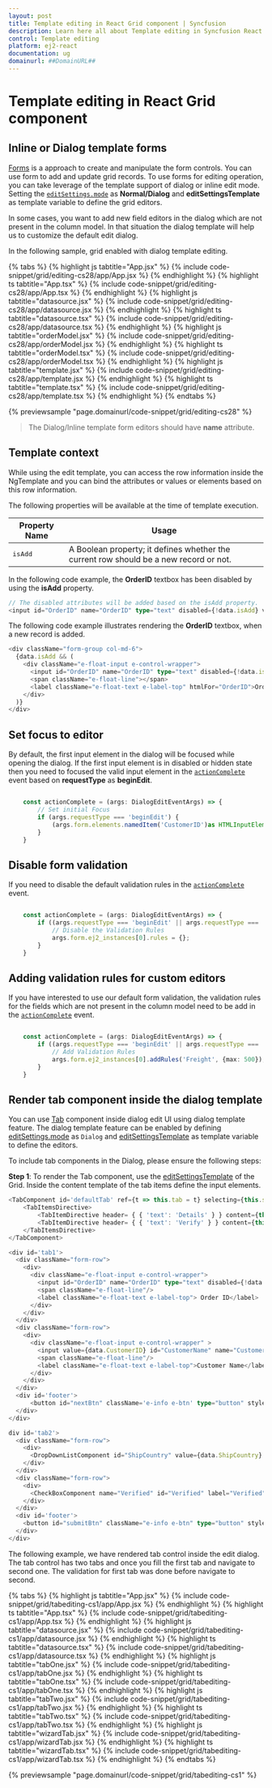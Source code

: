 ```yaml
---
layout: post
title: Template editing in React Grid component | Syncfusion
description: Learn here all about Template editing in Syncfusion React Grid component of Syncfusion Essential JS 2 and more.
control: Template editing 
platform: ej2-react
documentation: ug
domainurl: ##DomainURL##
---
```


# Template editing in React Grid component

## Inline or Dialog template forms

[Forms](https://legacy.reactjs.org/docs/forms.html) is a approach to create and manipulate the form controls. You can use form to add and update grid records. To use forms for editing operation, you can take leverage of the template support of dialog or inline edit mode. Setting the [`editSettings.mode`](https://ej2.syncfusion.com/react/documentation/api/grid/editSettings/#mode) as **Normal/Dialog** and **editSettingsTemplate** as template variable to define the grid editors.

In some cases, you want to add new field editors in the dialog which are not present in the column model. In that situation the dialog template will help us to customize the default edit dialog.

In the following sample, grid enabled with dialog template editing.

{% tabs %}
{% highlight js tabtitle="App.jsx" %}
{% include code-snippet/grid/editing-cs28/app/App.jsx %}
{% endhighlight %}
{% highlight ts tabtitle="App.tsx" %}
{% include code-snippet/grid/editing-cs28/app/App.tsx %}
{% endhighlight %}
{% highlight js tabtitle="datasource.jsx" %}
{% include code-snippet/grid/editing-cs28/app/datasource.jsx %}
{% endhighlight %}
{% highlight ts tabtitle="datasource.tsx" %}
{% include code-snippet/grid/editing-cs28/app/datasource.tsx %}
{% endhighlight %}
{% highlight js tabtitle="orderModel.jsx" %}
{% include code-snippet/grid/editing-cs28/app/orderModel.jsx %}
{% endhighlight %}
{% highlight ts tabtitle="orderModel.tsx" %}
{% include code-snippet/grid/editing-cs28/app/orderModel.tsx %}
{% endhighlight %}
{% highlight js tabtitle="template.jsx" %}
{% include code-snippet/grid/editing-cs28/app/template.jsx %}
{% endhighlight %}
{% highlight ts tabtitle="template.tsx" %}
{% include code-snippet/grid/editing-cs28/app/template.tsx %}
{% endhighlight %}
{% endtabs %}

 {% previewsample "page.domainurl/code-snippet/grid/editing-cs28" %}

> The Dialog/Inline template form editors should have **name** attribute.

## Template context

While using the edit template, you can access the row information inside the NgTemplate and you can bind the attributes or values or elements based on this row information.

The following properties will be available at the time of template execution.

| Property Name | Usage |
|---------------|-------|
| <kbd>isAdd</kbd> | A Boolean property; it defines whether the current row should be a new record or not. |

In the following code example, the **OrderID** textbox has been disabled by using the **isAdd** property.

```ts
// The disabled attributes will be added based on the isAdd property.
<input id="OrderID" name="OrderID" type="text" disabled={!data.isAdd} value={props.OrderID} onChange={onChange} />

```

The following code example illustrates rendering the **OrderID** textbox, when a new record is added.

```ts
<div className="form-group col-md-6">
  {data.isAdd && (
    <div className="e-float-input e-control-wrapper">
      <input id="OrderID" name="OrderID" type="text" disabled={!data.isAdd} value={props.OrderID} onChange={onChange} />
      <span className="e-float-line"></span>
      <label className="e-float-text e-label-top" htmlFor="OrderID">Order ID</label>
    </div>
  )}
</div>
```

## Set focus to editor

By default, the first input element in the dialog will be focused while opening the dialog. If the first input element is in disabled or hidden state then you need to focused the valid input element in the [`actionComplete`](https://ej2.syncfusion.com/react/documentation/api/grid/#actioncomplete) event based on **requestType** as **beginEdit**.

```typescript

    const actionComplete = (args: DialogEditEventArgs) => {
        // Set initial Focus
        if (args.requestType === 'beginEdit') {
            (args.form.elements.namedItem('CustomerID')as HTMLInputElement).focus();
        }
    }

```

## Disable form validation

If you need to disable the default validation rules in  the [`actionComplete`](https://ej2.syncfusion.com/react/documentation/api/grid/#actioncomplete) event.

```typescript

    const actionComplete = (args: DialogEditEventArgs) => {
        if ((args.requestType === 'beginEdit' || args.requestType === 'add')) {
            // Disable the Validation Rules
            args.form.ej2_instances[0].rules = {};
        }
    }

```

## Adding validation rules for custom editors

If you have interested to use our default form validation, the validation rules for the fields which are not present in the column model need to be add in  the [`actionComplete`](https://ej2.syncfusion.com/react/documentation/api/grid/#actioncomplete) event.

```typescript

    const actionComplete = (args: DialogEditEventArgs) => {
        if ((args.requestType === 'beginEdit' || args.requestType === 'add')) {
            // Add Validation Rules
            args.form.ej2_instances[0].addRules('Freight', {max: 500});
        }
    }

```

## Render tab component inside the dialog template

You can use [Tab](../../../tab/index.html) component inside dialog edit UI using dialog template feature. The dialog template feature can be enabled by defining  [editSettings.mode](https://ej2.syncfusion.com/react/documentation/api/grid/editSettings/#mode) as `Dialog` and [editSettingsTemplate](https://ej2.syncfusion.com/react/documentation/api/grid/editSettings/#template) as template variable to define the editors.

To include tab components in the Dialog, please ensure the following steps:

**Step 1**: To render the Tab component, use the [editSettingsTemplate](https://ej2.syncfusion.com/react/documentation/api/grid/editSettings/#template) of the Grid. Inside the content template of the tab items define the input elements.

```ts
<TabComponent id='defaultTab' ref={t => this.tab = t} selecting={this.selecting}>
    <TabItemsDirective>
        <TabItemDirective header= { { 'text': 'Details' } } content={this.tabOne} />
        <TabItemDirective header= { { 'text': 'Verify' } } content={this.tabTwo}/>
    </TabItemsDirective>
</TabComponent>
```

```ts
<div id='tab1'>
  <div className="form-row">
    <div>
      <div className="e-float-input e-control-wrapper">
        <input id="OrderID" name="OrderID" type="text" disabled={!data.isAdd} value={data.OrderID} onChange={this.onChange} />
        <span className="e-float-line"/>
        <label className="e-float-text e-label-top"> Order ID</label>
      </div>
    </div>
  </div>
  <div className="form-row">
    <div>
      <div className="e-float-input e-control-wrapper" >
        <input value={data.CustomerID} id="CustomerName" name="CustomerID" type="text" onChange={this.onChange} />
        <span className="e-float-line"/>
        <label className="e-float-text e-label-top">Customer Name</label>
      </div>
    </div>
  </div>
  <div id='footer'> 
      <button id="nextBtn" className='e-info e-btn' type="button" style={{float: "right"}} onClick={this.next}>Next</button>
  </div>
</div>
```

```ts
div id='tab2'>
  <div className="form-row">
    <div>
      <DropDownListComponent id="ShipCountry" value={data.ShipCountry} dataSource={this.shipCountryDistinctData} fields={{ text: 'ShipCountry', value: 'ShipCountry' }} placeholder="Ship Country" popupHeight='300px' floatLabelType='Always'/>
    </div>
  </div>
  <div className="form-row">
    <div>
      <CheckBoxComponent name="Verified" id="Verified" label="Verified" checked={data.Verified}/>
    </div>
  </div>
  <div id='footer'>   
    <button id="submitBtn" className="e-info e-btn" type="button" style={{float: "right"}} onClick={this.submit}>SUBMIT</button>
  </div>
</div>
```

The following example, we have rendered tab control inside the edit dialog. The tab control has two tabs and once you fill the first tab and navigate to second one. The validation for first tab was done before navigate to second.

{% tabs %}
{% highlight js tabtitle="App.jsx" %}
{% include code-snippet/grid/tabediting-cs1/app/App.jsx %}
{% endhighlight %}
{% highlight ts tabtitle="App.tsx" %}
{% include code-snippet/grid/tabediting-cs1/app/App.tsx %}
{% endhighlight %}
{% highlight js tabtitle="datasource.jsx" %}
{% include code-snippet/grid/tabediting-cs1/app/datasource.jsx %}
{% endhighlight %}
{% highlight ts tabtitle="datasource.tsx" %}
{% include code-snippet/grid/tabediting-cs1/app/datasource.tsx %}
{% endhighlight %}
{% highlight js tabtitle="tabOne.jsx" %}
{% include code-snippet/grid/tabediting-cs1/app/tabOne.jsx %}
{% endhighlight %}
{% highlight ts tabtitle="tabOne.tsx" %}
{% include code-snippet/grid/tabediting-cs1/app/tabOne.tsx %}
{% endhighlight %}
{% highlight js tabtitle="tabTwo.jsx" %}
{% include code-snippet/grid/tabediting-cs1/app/tabTwo.jsx %}
{% endhighlight %}
{% highlight ts tabtitle="tabTwo.tsx" %}
{% include code-snippet/grid/tabediting-cs1/app/tabTwo.tsx %}
{% endhighlight %}
{% highlight js tabtitle="wizardTab.jsx" %}
{% include code-snippet/grid/tabediting-cs1/app/wizardTab.jsx %}
{% endhighlight %}
{% highlight ts tabtitle="wizardTab.tsx" %}
{% include code-snippet/grid/tabediting-cs1/app/wizardTab.tsx %}
{% endhighlight %}
{% endtabs %}

 {% previewsample "page.domainurl/code-snippet/grid/tabediting-cs1" %}